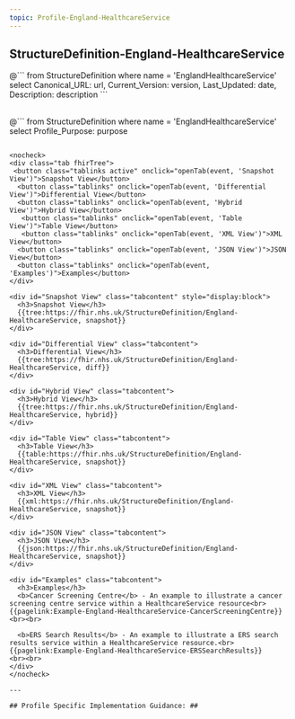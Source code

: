 ```yaml
---
topic: Profile-England-HealthcareService
---
```


## StructureDefinition-England-HealthcareService

<div id="transpose">
@```
from
	StructureDefinition
where
	name = 'EnglandHealthcareService'
select
	Canonical_URL: url,
  Current_Version: version,
  Last_Updated: date,
	Description: description
```
</div>
<br>

@```
from
	StructureDefinition
where
	name = 'EnglandHealthcareService'
select
	Profile_Purpose: purpose
```

<nocheck>
<div class="tab fhirTree">
 <button class="tablinks active" onclick="openTab(event, 'Snapshot View')">Snapshot View</button>
  <button class="tablinks" onclick="openTab(event, 'Differential View')">Differential View</button>
  <button class="tablinks" onclick="openTab(event, 'Hybrid View')">Hybrid View</button>
   <button class="tablinks" onclick="openTab(event, 'Table View')">Table View</button>
   <button class="tablinks" onclick="openTab(event, 'XML View')">XML View</button>
  <button class="tablinks" onclick="openTab(event, 'JSON View')">JSON View</button>
  <button class="tablinks" onclick="openTab(event, 'Examples')">Examples</button>
</div>

<div id="Snapshot View" class="tabcontent" style="display:block">
  <h3>Snapshot View</h3>
  {{tree:https://fhir.nhs.uk/StructureDefinition/England-HealthcareService, snapshot}}
</div>

<div id="Differential View" class="tabcontent">
  <h3>Differential View</h3>
  {{tree:https://fhir.nhs.uk/StructureDefinition/England-HealthcareService, diff}}
</div>

<div id="Hybrid View" class="tabcontent">
  <h3>Hybrid View</h3>
  {{tree:https://fhir.nhs.uk/StructureDefinition/England-HealthcareService, hybrid}}
</div>

<div id="Table View" class="tabcontent">
  <h3>Table View</h3>
  {{table:https://fhir.nhs.uk/StructureDefinition/England-HealthcareService, snapshot}}
</div>

<div id="XML View" class="tabcontent">
  <h3>XML View</h3>
  {{xml:https://fhir.nhs.uk/StructureDefinition/England-HealthcareService, snapshot}}
</div>

<div id="JSON View" class="tabcontent">
  <h3>JSON View</h3>
  {{json:https://fhir.nhs.uk/StructureDefinition/England-HealthcareService, snapshot}}
</div>

<div id="Examples" class="tabcontent">
  <h3>Examples</h3>
  <b>Cancer Screening Centre</b> - An example to illustrate a cancer screening centre service within a HealthcareService resource<br>
{{pagelink:Example-England-HealthcareService-CancerScreeningCentre}}
<br><br>

  <b>ERS Search Results</b> - An example to illustrate a ERS search results service within a HealthcareService resource.<br>
{{pagelink:Example-England-HealthcareService-ERSSearchResults}}
<br><br>
</div>
</nocheck>

---

## Profile Specific Implementation Guidance: ##


